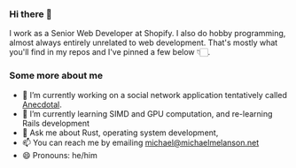 ### Hi there 👋

I work as a Senior Web Developer at Shopify. I also do hobby programming, almost always entirely unrelated to web development. That's mostly what you'll find in my repos and I've pinned a few below 👇🏻.

### Some more about me

- 🔭 I’m currently working on a social network application tentatively called [Anecdotal](https://www.anecdotal.app/).
- 🌱 I’m currently learning SIMD and GPU computation, and re-learning Rails development
- 💬 Ask me about Rust, operating system development, 
- 📫 You can reach me by emailing michael@michaelmelanson.net
- 😄 Pronouns: he/him
<!--
- 👯 I’m looking to collaborate on ...
- 🤔 I’m looking for help with ...
- ⚡ Fun fact: ...
-->

